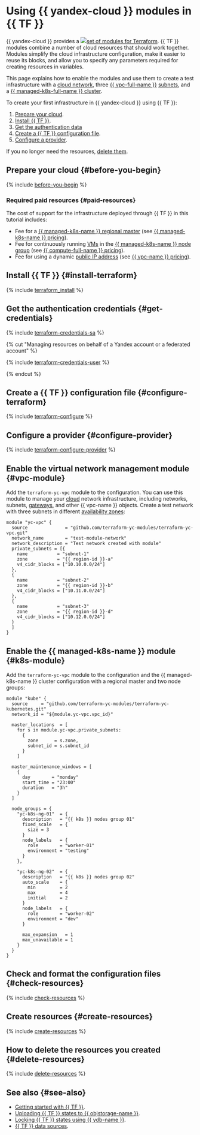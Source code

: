 # Using {{ yandex-cloud }} modules in {{ TF }}


{{ yandex-cloud }} provides a ![](../../_assets/overview/solution-library-icon.svg)[set of modules for Terraform](https://github.com/terraform-yc-modules). {{ TF }} modules combine a number of cloud resources that should work together. Modules simplify the cloud infrastructure configuration, make it easier to reuse its blocks, and allow you to specify any parameters required for creating resources in variables.

This page explains how to enable the modules and use them to create a test infrastructure with a [cloud network](../../vpc/concepts/network.md#network), three [{{ vpc-full-name }}](../../vpc/) [subnets](../../vpc/concepts/network.md#subnet), and a [{{ managed-k8s-full-name }} cluster](../../managed-kubernetes/concepts/index.md#kubernetes-cluster).

To create your first infrastructure in {{ yandex-cloud }} using {{ TF }}:
1. [Prepare your cloud](#before-you-begin).
1. [Install {{ TF }}](#install-terraform).
1. [Get the authentication data](#get-credentials)
1. [Create a {{ TF }} configuration file](#configure-terraform).
1. [Configure a provider](#configure-provider).

If you no longer need the resources, [delete them](#delete-resources).

## Prepare your cloud {#before-you-begin}

{% include [before-you-begin](../_tutorials_includes/before-you-begin.md) %}

### Required paid resources {#paid-resources}

The cost of support for the infrastructure deployed through {{ TF }} in this tutorial includes:
* Fee for a [{{ managed-k8s-name }} regional master](../../managed-kubernetes/concepts/index.md#master) (see [{{ managed-k8s-name }} pricing](../../managed-kubernetes/pricing.md)).
* Fee for continuously running [VMs](../../compute/concepts/vm.md) in the [{{ managed-k8s-name }} node group](../../managed-kubernetes/concepts/index.md#node-group) (see [{{ compute-full-name }} pricing](../../compute/pricing.md)).
* Fee for using a dynamic [public IP address](../../vpc/concepts/address.md#public-addresses) (see [{{ vpc-name }} pricing](../../vpc/pricing.md)).

## Install {{ TF }} {#install-terraform}

{% include [terraform_install](../../_tutorials/_tutorials_includes/terraform-install.md) %}

## Get the authentication credentials {#get-credentials}

{% include [terraform-credentials-sa](../../_tutorials/_tutorials_includes/terraform-credentials-sa.md) %}

{% cut "Managing resources on behalf of a Yandex account or a federated account" %}

{% include [terraform-credentials-user](../../_tutorials/_tutorials_includes/terraform-credentials-user.md) %}

{% endcut %}

## Create a {{ TF }} configuration file {#configure-terraform}

{% include [terraform-configure](../../_tutorials/_tutorials_includes/terraform-configure.md) %}

## Configure a provider {#configure-provider}

{% include [terraform-configure-provider](../../_tutorials/_tutorials_includes/terraform-configure-provider.md) %}

## Enable the virtual network management module {#vpc-module}

Add the `terraform-yc-vpc` module to the configuration. You can use this module to manage your [cloud](../../resource-manager/concepts/resources-hierarchy.md#cloud) network infrastructure, including networks, subnets, [gateways](../../vpc/concepts/gateways.md), and other {{ vpc-name }} objects. Create a test network with three subnets in different [availability zones](../../overview/concepts/geo-scope.md):

```hcl
module "yc-vpc" {
  source              = "github.com/terraform-yc-modules/terraform-yc-vpc.git"
  network_name        = "test-module-network"
  network_description = "Test network created with module"
  private_subnets = [{
    name           = "subnet-1"
    zone           = "{{ region-id }}-a"
    v4_cidr_blocks = ["10.10.0.0/24"]
  },
  {
    name           = "subnet-2"
    zone           = "{{ region-id }}-b"
    v4_cidr_blocks = ["10.11.0.0/24"]
  },
  {
    name           = "subnet-3"
    zone           = "{{ region-id }}-d"
    v4_cidr_blocks = ["10.12.0.0/24"]
  }
  ]
}
```

## Enable the {{ managed-k8s-name }} module {#k8s-module}

Add the `terraform-yc-vpc` module to the configuration and the {{ managed-k8s-name }} cluster configuration with a regional master and two node groups:

```hcl
module "kube" {
  source     = "github.com/terraform-yc-modules/terraform-yc-kubernetes.git"
  network_id = "${module.yc-vpc.vpc_id}"

  master_locations  = [
    for s in module.yc-vpc.private_subnets:
      {
        zone      = s.zone,
        subnet_id = s.subnet_id
      }
    ]

  master_maintenance_windows = [
    {
      day        = "monday"
      start_time = "23:00"
      duration   = "3h"
    }
  ]

  node_groups = {
    "yc-k8s-ng-01"  = {
      description   = "{{ k8s }} nodes group 01"
      fixed_scale   = {
        size = 3
      }
      node_labels   = {
        role        = "worker-01"
        environment = "testing"
      }
    },

    "yc-k8s-ng-02"  = {
      description   = "{{ k8s }} nodes group 02"
      auto_scale    = {
        min         = 2
        max         = 4
        initial     = 2
      }
      node_labels   = {
        role        = "worker-02"
        environment = "dev"
      }

      max_expansion   = 1
      max_unavailable = 1
    }
  }
}
```

## Check and format the configuration files {#check-resources}

{% include [check-resources](../../_tutorials/_tutorials_includes/terraform-check-resources.md) %}

## Create resources {#create-resources}

{% include [create-resources](../../_tutorials/_tutorials_includes/terraform-create-resources.md) %}

## How to delete the resources you created {#delete-resources}

{% include [delete-resources](../../_tutorials/_tutorials_includes/terraform-delete-resources.md) %}

## See also {#see-also}

* [Getting started with {{ TF }}](../../tutorials/infrastructure-management/terraform-quickstart.md).
* [Uploading {{ TF }} states to {{ objstorage-name }}](../../tutorials/infrastructure-management/terraform-state-storage.md).
* [Locking {{ TF }} states using {{ ydb-name }}](../../tutorials/infrastructure-management/terraform-state-lock.md).
* [{{ TF }} data sources](../../tutorials/infrastructure-management/terraform-data-sources.md).
